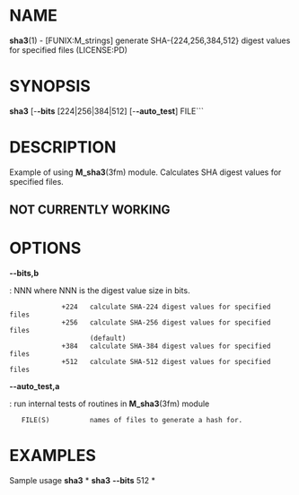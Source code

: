 NAME
====

**sha3**(1) - \[FUNIX:M\_strings\] generate SHA-{224,256,384,512} digest
values for specified files (LICENSE:PD)

SYNOPSIS
========

**sha3** \[-**-bits** \[224\|256\|384\|512\] \[-**-auto\_test**\]
FILE\`\`\`

DESCRIPTION
===========

Example of using **M\_sha3**(3fm) module. Calculates SHA digest values
for specified files.

NOT CURRENTLY WORKING
---------------------

OPTIONS
=======

****--bits**,b**

:   NNN where NNN is the digest value size in bits.

<!-- -->

                 +224   calculate SHA-224 digest values for specified files
                 +256   calculate SHA-256 digest values for specified files
                        (default)
                 +384   calculate SHA-384 digest values for specified files
                 +512   calculate SHA-512 digest values for specified files

****--auto\_test**,a**

:   run internal tests of routines in **M\_sha3**(3fm) module

<!-- -->

       FILE(S)          names of files to generate a hash for.

EXAMPLES
========

Sample usage **sha3** \* **sha3** **--bits** 512 \*
